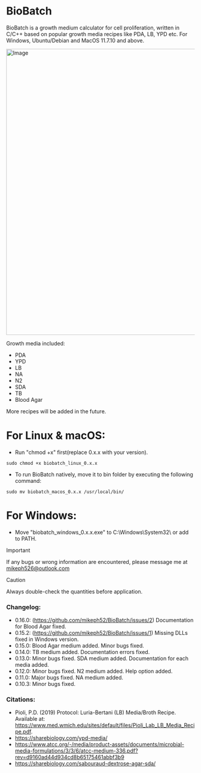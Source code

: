 # BioBatch

BioBatch is a growth medium calculator for cell proliferation, written in C/C++ based on popular growth media recipes like PDA, LB, YPD etc. 
For Windows, Ubuntu/Debian and MacOS 11.7.10 and above.

<img width="762" alt="Image" src="https://github.com/user-attachments/assets/e1d9adfa-bf01-41ea-87f2-d5b5df16ddf0" />

Growth media included:
- PDA
- YPD
- LB
- NA
- N2
- SDA
- TB
- Blood Agar

More recipes will be added in the future.
# For Linux & macOS:
- Run "chmod +x" first(replace 0.x.x with your version).
```
sudo chmod +x biobatch_linux_0.x.x
``` 
- To run BioBatch natively, move it to bin folder by executing the following command:
```
sudo mv biobatch_macos_0.x.x /usr/local/bin/
```
# For Windows:
- Move "biobatch_windows_0.x.x.exe" to C:\Windows\System32\ or add to PATH.
> [!IMPORTANT]
> If any bugs or wrong information are encountered, please message me at mikeph526@outlook.com

>[!CAUTION]
> Always double-check the quantities before application.


### Changelog:
- 0.16.0:
(https://github.com/mikeph52/BioBatch/issues/2) Documentation for Blood Agar fixed.
- 0.15.2:
(https://github.com/mikeph52/BioBatch/issues/1) Missing DLLs fixed in Windows version.
- 0.15.0:
Blood Agar medium added. Minor bugs fixed.
- 0.14.0:
TB medium added. Documentation errors fixed.
- 0.13.0:
Minor bugs fixed. SDA medium added. Documentation for each media added.
- 0.12.0:
Minor bugs fixed. N2 medium added. Help option added.
- 0.11.0:
Major bugs fixed. NA medium added.
- 0.10.3:
Minor bugs fixed.


### Citations:
- Pioli, P.D. (2019) Protocol: Luria-Bertani (LB) Media/Broth Recipe. Available at: https://www.med.wmich.edu/sites/default/files/Pioli_Lab_LB_Media_Recipe.pdf. 
- https://sharebiology.com/ypd-media/
- https://www.atcc.org/-/media/product-assets/documents/microbial-media-formulations/3/3/6/atcc-medium-336.pdf?rev=d9160ad44d934cd8b65175461abbf3b9
- https://sharebiology.com/sabouraud-dextrose-agar-sda/
